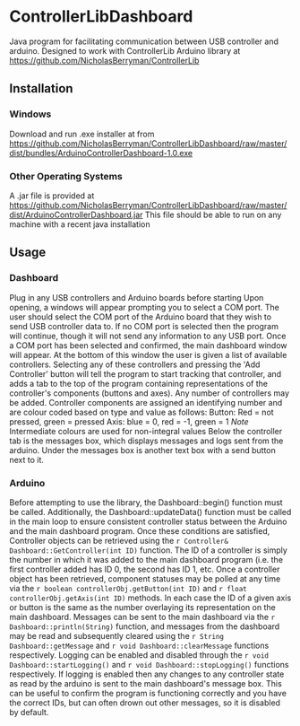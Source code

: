 # ControllerLibDashboard
Java program for facilitating communication between USB controller and arduino. Designed to work with ControllerLib Arduino library at https://github.com/NicholasBerryman/ControllerLib

## Installation
### Windows
Download and run .exe installer at from https://github.com/NicholasBerryman/ControllerLibDashboard/raw/master/dist/bundles/ArduinoControllerDashboard-1.0.exe
### Other Operating Systems
A .jar file is provided at https://github.com/NicholasBerryman/ControllerLibDashboard/raw/master/dist/ArduinoControllerDashboard.jar
This file should be able to run on any machine with a recent java installation

## Usage
### Dashboard
Plug in any USB controllers and Arduino boards before starting
Upon opening, a windows will appear prompting you to select a COM port. The user should select the COM port of the Arduino board that they wish to send USB controller data to. If no COM port is selected then the program will continue, though it will not send any information to any USB port.
Once a COM port has been selected and confirmed, the main dashboard window will appear. At the bottom of this window the user is given a list of available controllers. Selecting any of these controllers and pressing the 'Add Controller' button will tell the program to start tracking that controller, and adds a tab to the top of the program containing representations of the controller's components (buttons and axes). Any number of controllers may be added. Controller components are assigned an identifying number and are colour coded based on type and value as follows: 
  Button: Red = not pressed, green = pressed 
  Axis: blue = 0, red = -1, green = 1
    *Note* Intermediate colours are used for non-integral values
Below the controller tab is the messages box, which displays messages and logs sent from the arduino.
Under the messages box is another text box with a send button next to it.

### Arduino
Before attempting to use the library, the Dashboard::begin() function must be called.
Additionally, the Dashboard::updateData() function must be called in the main loop to ensure consistent controller status between the Arduino and the main dashboard program.
Once these conditions are satisfied, Controller objects can be retrieved using the `r Controller& Dashboard::GetController(int ID)` function. The ID of a controller is simply the number in which it was added to the main dashboard program (i.e. the first controller added has ID 0, the second has ID 1, etc.
Once a controller object has been retrieved, component statuses may be polled at any time via the `r boolean controllerObj.getButton(int ID)` and `r float controllerObj.getAxis(int ID)` methods. In each case the ID of a given axis or button is the same as the number overlaying its representation on the main dashboard.
Messages can be sent to the main dashboard via the `r Dashboard::println(String)` function, and messages from the dashboard may be read and subsequently cleared using the `r String Dashboard::getMessage` and `r void Dashboard::clearMessage` functions respectively.
Logging can be enabled and disabled through the `r void Dashboard::startLogging()` and `r void Dashboard::stopLogging()` functions respectively. If logging is enabled then any changes to any controller state as read by the arduino is sent to the main dashboard's message box. This can be useful to confirm the program is functioning correctly and you have the correct IDs, but can often drown out other messages, so it is disabled by default.
